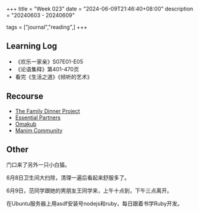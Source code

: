 +++
title = "Week 023"
date = "2024-06-09T21:46:40+08:00"
description = "20240603 - 20240609"

tags = ["journal","reading",]
+++

## Learning Log

* 《欢乐一家亲》S07E01-E05
* 《论语集释》第401-470页
* 看完《生活之道》《倾听的艺术》

## Recourse

* [The Family Dinner Project](https://thefamilydinnerproject.org)
* [Essential Partners](https://whatisessential.org)
* [Omakub](https://omakub.org)
* [Manim Community](https://www.manim.community)

## Other

门口来了另外一只小白猫。

6月8日卫生间大扫除，清理一遍后看起来舒服多了。

6月9日，范同学跟她的男朋友王同学来，上午十点到，下午三点离开。

在Ubuntu服务器上用asdf安装号nodejs和ruby，每日跟着书学Ruby开发。